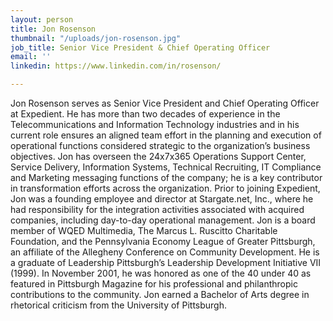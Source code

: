 ```yaml
---
layout: person
title: Jon Rosenson
thumbnail: "/uploads/jon-rosenson.jpg"
job_title: Senior Vice President & Chief Operating Officer
email: ''
linkedin: https://www.linkedin.com/in/rosenson/

---
```

Jon Rosenson serves as Senior Vice President and Chief Operating Officer at Expedient. He has more than two decades of experience in the Telecommunications and Information Technology industries and in his current role ensures an aligned team effort in the planning and execution of operational functions considered strategic to the organization’s business objectives. Jon has overseen the 24x7x365 Operations Support Center, Service Delivery, Information Systems, Technical Recruiting, IT Compliance and Marketing messaging functions of the company; he is a key contributor in transformation efforts across the organization. Prior to joining Expedient, Jon was a founding employee and director at Stargate.net, Inc., where he had responsibility for the integration activities associated with acquired companies, including day-to-day operational management. Jon is a board member of WQED Multimedia, The Marcus L. Ruscitto Charitable Foundation, and the Pennsylvania Economy League of Greater Pittsburgh, an affiliate of the Allegheny Conference on Community Development. He is a graduate of Leadership Pittsburgh’s Leadership Development Initiative VII (1999). In November 2001, he was honored as one of the 40 under 40 as featured in Pittsburgh Magazine for his professional and philanthropic contributions to the community. Jon earned a Bachelor of Arts degree in rhetorical criticism from the University of Pittsburgh.
